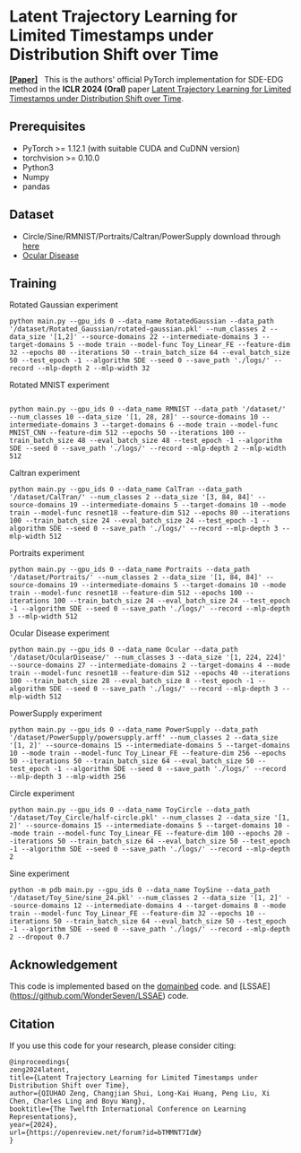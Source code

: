 # Latent Trajectory Learning for Limited Timestamps under Distribution Shift over Time

[__[Paper]__](https://openreview.net/pdf?id=bTMMNT7IdW) 
&nbsp; 
This is the authors' official PyTorch implementation for SDE-EDG method in the **ICLR 2024 (Oral)** paper [Latent Trajectory Learning for Limited Timestamps under Distribution Shift over Time](https://openreview.net/pdf?id=bTMMNT7IdW).


## Prerequisites
- PyTorch >= 1.12.1 (with suitable CUDA and CuDNN version)
- torchvision >= 0.10.0
- Python3
- Numpy
- pandas

## Dataset
- Circle/Sine/RMNIST/Portraits/Caltran/PowerSupply download through [here](https://github.com/WonderSeven/LSSAE?tab=readme-ov-file)
- [Ocular Disease](https://www.kaggle.com/datasets/andrewmvd/ocular-disease-recognition-odir5k/data)

## Training
Rotated Gaussian experiment
```
python main.py --gpu_ids 0 --data_name RotatedGaussian --data_path '/dataset/Rotated_Gaussian/rotated-gaussian.pkl' --num_classes 2 --data_size '[1,2]' --source-domains 22 --intermediate-domains 3 --target-domains 5 --mode train --model-func Toy_Linear_FE --feature-dim 32 --epochs 80 --iterations 50 --train_batch_size 64 --eval_batch_size 50 --test_epoch -1 --algorithm SDE --seed 0 --save_path './logs/' --record --mlp-depth 2 --mlp-width 32

```

Rotated MNIST experiment
```

python main.py --gpu_ids 0 --data_name RMNIST --data_path '/dataset/' --num_classes 10 --data_size '[1, 28, 28]' --source-domains 10 --intermediate-domains 3 --target-domains 6 --mode train --model-func MNIST_CNN --feature-dim 512 --epochs 50 --iterations 100 --train_batch_size 48 --eval_batch_size 48 --test_epoch -1 --algorithm SDE --seed 0 --save_path './logs/' --record --mlp-depth 2 --mlp-width 512
```

Caltran experiment
```
python main.py --gpu_ids 0 --data_name CalTran --data_path '/dataset/CalTran/' --num_classes 2 --data_size '[3, 84, 84]' --source-domains 19 --intermediate-domains 5 --target-domains 10 --mode train --model-func resnet18 --feature-dim 512 --epochs 80 --iterations 100 --train_batch_size 24 --eval_batch_size 24 --test_epoch -1 --algorithm SDE --seed 0 --save_path './logs/' --record --mlp-depth 3 --mlp-width 512
```

Portraits experiment
```
python main.py --gpu_ids 0 --data_name Portraits --data_path '/dataset/Portraits/' --num_classes 2 --data_size '[1, 84, 84]' --source-domains 19 --intermediate-domains 5 --target-domains 10 --mode train --model-func resnet18 --feature-dim 512 --epochs 100 --iterations 100 --train_batch_size 24 --eval_batch_size 24 --test_epoch -1 --algorithm SDE --seed 0 --save_path './logs/' --record --mlp-depth 3 --mlp-width 512
```

Ocular Disease experiment
```
python main.py --gpu_ids 0 --data_name Ocular --data_path '/dataset/OcularDisease/' --num_classes 3 --data_size '[1, 224, 224]' --source-domains 27 --intermediate-domains 2 --target-domains 4 --mode train --model-func resnet18 --feature-dim 512 --epochs 40 --iterations 100 --train_batch_size 28 --eval_batch_size 8 --test_epoch -1 --algorithm SDE --seed 0 --save_path './logs/' --record --mlp-depth 3 --mlp-width 512
```

PowerSupply experiment
```
python main.py --gpu_ids 0 --data_name PowerSupply --data_path '/dataset/PowerSupply/powersupply.arff' --num_classes 2 --data_size '[1, 2]' --source-domains 15 --intermediate-domains 5 --target-domains 10 --mode train --model-func Toy_Linear_FE --feature-dim 256 --epochs 50 --iterations 50 --train_batch_size 64 --eval_batch_size 50 --test_epoch -1 --algorithm SDE --seed 0 --save_path './logs/' --record --mlp-depth 3 --mlp-width 256
```

Circle experiment
```
python main.py --gpu_ids 0 --data_name ToyCircle --data_path '/dataset/Toy_Circle/half-circle.pkl' --num_classes 2 --data_size '[1, 2]' --source-domains 15 --intermediate-domains 5 --target-domains 10 --mode train --model-func Toy_Linear_FE --feature-dim 100 --epochs 20 --iterations 50 --train_batch_size 64 --eval_batch_size 50 --test_epoch -1 --algorithm SDE --seed 0 --save_path './logs/' --record --mlp-depth 2
```

Sine experiment
```
python -m pdb main.py --gpu_ids 0 --data_name ToySine --data_path '/dataset/Toy_Sine/sine_24.pkl' --num_classes 2 --data_size '[1, 2]' --source-domains 12 --intermediate-domains 4 --target-domains 8 --mode train --model-func Toy_Linear_FE --feature-dim 32 --epochs 10 --iterations 50 --train_batch_size 64 --eval_batch_size 50 --test_epoch -1 --algorithm SDE --seed 0 --save_path './logs/' --record --mlp-depth 2 --dropout 0.7
```


## Acknowledgement
This code is implemented based on the [domainbed](https://github.com/facebookresearch/DomainBed) code. and [LSSAE] (https://github.com/WonderSeven/LSSAE) code.

## Citation
If you use this code for your research, please consider citing:
```
@inproceedings{
zeng2024latent,
title={Latent Trajectory Learning for Limited Timestamps under Distribution Shift over Time},
author={QIUHAO Zeng, Changjian Shui, Long-Kai Huang, Peng Liu, Xi Chen, Charles Ling and Boyu Wang},
booktitle={The Twelfth International Conference on Learning Representations},
year={2024},
url={https://openreview.net/forum?id=bTMMNT7IdW}
}
```